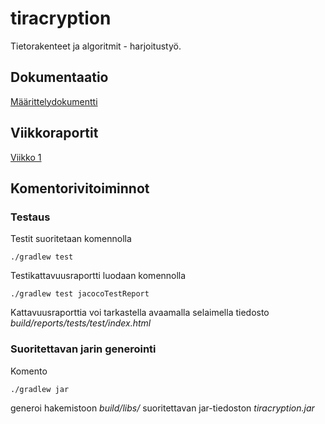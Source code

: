 # tiracryption
Tietorakenteet ja algoritmit -  harjoitustyö.

## Dokumentaatio
<!--[Käyttöohje](/documentation/kayttoohje.md)
-->
[Määrittelydokumentti](/documentation/vaatimusmaarittely.md)

<!--[Arkkitehtuurikuvaus](/documentation/arkkitehtuuri.md)

[Testausdokumentti](/documentation/testaus.md)
-->
## Viikkoraportit
[Viikko 1](/documentation/viikkoraportti1.md)

<!--[Viikko 2](/documentation/viikkoraportti2.md)
-->
<!--[Viikko 3](/documentation/viikkoraportti3.md)
-->
<!--[Viikko 4](/documentation/viikkoraportti4.md)
-->
<!--[Viikko 5](/documentation/viikkoraportti5.md)
-->
<!--[Viikko 6](/documentation/viikkoraportti6.md)
-->

## Komentorivitoiminnot

### Testaus

Testit suoritetaan komennolla

```
./gradlew test
```

Testikattavuusraportti luodaan komennolla

```
./gradlew test jacocoTestReport
```

Kattavuusraporttia voi tarkastella avaamalla selaimella tiedosto _build/reports/tests/test/index.html_

### Suoritettavan jarin generointi

Komento

```
./gradlew jar
```

generoi hakemistoon _build/libs/_ suoritettavan jar-tiedoston _tiracryption.jar_
<!--
### JavaDoc

JavaDoc generoidaan komennolla

```
mvn javadoc:javadoc
```

JavaDocia voi tarkastella avaamalla selaimella tiedosto _target/site/apidocs/index.html_ -->
<!--
### Checkstyle

Tiedoston [checkstyle.xml](/config/checkstyle/checkstyle.xml) määrittelemät tarkistukset suoritetaan komennolla

```
./gradlew checkstyleMain
```

Mahdolliset virheilmoitukset selviävät avaamalla selaimella tiedosto _build/reports/checkstyle/main.html_
-->
